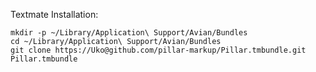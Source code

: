 Textmate Installation:

    mkdir -p ~/Library/Application\ Support/Avian/Bundles
    cd ~/Library/Application\ Support/Avian/Bundles
    git clone https://Uko@github.com/pillar-markup/Pillar.tmbundle.git Pillar.tmbundle

